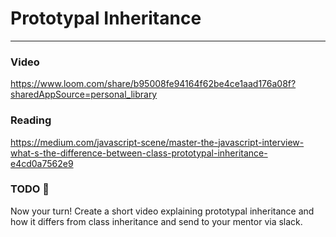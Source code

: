 # Prototypal Inheritance

---

### Video

https://www.loom.com/share/b95008fe94164f62be4ce1aad176a08f?sharedAppSource=personal_library

### Reading

https://medium.com/javascript-scene/master-the-javascript-interview-what-s-the-difference-between-class-prototypal-inheritance-e4cd0a7562e9

### TODO 🧐

Now your turn! Create a short video explaining prototypal inheritance and how it differs from class inheritance and send to your mentor via slack.
